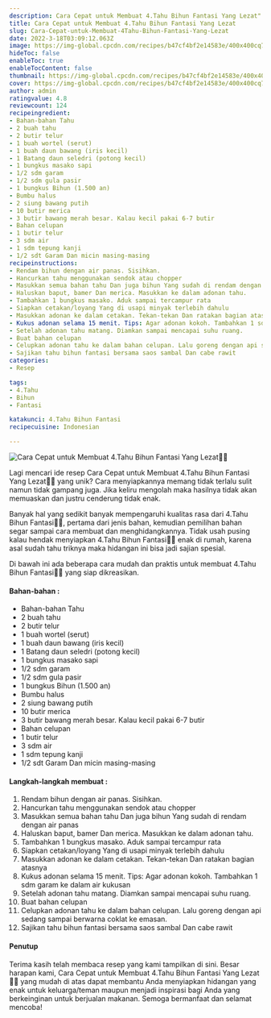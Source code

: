 ```yaml
---
description: Cara Cepat untuk Membuat 4.Tahu Bihun Fantasi Yang Lezat"
title: Cara Cepat untuk Membuat 4.Tahu Bihun Fantasi Yang Lezat
slug: Cara-Cepat-untuk-Membuat-4Tahu-Bihun-Fantasi-Yang-Lezat
date: 2022-3-18T03:09:12.063Z
image: https://img-global.cpcdn.com/recipes/b47cf4bf2e14583e/400x400cq70/photo.jpg
hideToc: false
enableToc: true
enableTocContent: false
thumbnail: https://img-global.cpcdn.com/recipes/b47cf4bf2e14583e/400x400cq70/photo.jpg
cover: https://img-global.cpcdn.com/recipes/b47cf4bf2e14583e/400x400cq70/photo.jpg
author: admin
ratingvalue: 4.8
reviewcount: 124
recipeingredient:
- Bahan-bahan Tahu
- 2 buah tahu
- 2 butir telur
- 1 buah wortel (serut)
- 1 buah daun bawang (iris kecil)
- 1 Batang daun seledri (potong kecil)
- 1 bungkus masako sapi
- 1/2 sdm garam
- 1/2 sdm gula pasir
- 1 bungkus Bihun (1.500 an)
- Bumbu halus
- 2 siung bawang putih
- 10 butir merica
- 3 butir bawang merah besar. Kalau kecil pakai 6-7 butir
- Bahan celupan
- 1 butir telur
- 3 sdm air
- 1 sdm tepung kanji
- 1/2 sdt Garam Dan micin masing-masing
recipeinstructions:
- Rendam bihun dengan air panas. Sisihkan.
- Hancurkan tahu menggunakan sendok atau chopper
- Masukkan semua bahan tahu Dan juga bihun Yang sudah di rendam dengan air panas
- Haluskan baput, bamer Dan merica. Masukkan ke dalam adonan tahu.
- Tambahkan 1 bungkus masako. Aduk sampai tercampur rata
- Siapkan cetakan/loyang Yang di usapi minyak terlebih dahulu
- Masukkan adonan ke dalam cetakan. Tekan-tekan Dan ratakan bagian atasnya
- Kukus adonan selama 15 menit. Tips: Agar adonan kokoh. Tambahkan 1 sdm garam ke dalam air kukusan
- Setelah adonan tahu matang. Diamkan sampai mencapai suhu ruang.
- Buat bahan celupan
- Celupkan adonan tahu ke dalam bahan celupan. Lalu goreng dengan api sedang sampai berwarna coklat ke emasan.
- Sajikan tahu bihun fantasi bersama saos sambal Dan cabe rawit
categories:
- Resep

tags:
- 4.Tahu
- Bihun
- Fantasi

katakunci: 4.Tahu Bihun Fantasi
recipecuisine: Indonesian

---
```


![Cara Cepat untuk Membuat 4.Tahu Bihun Fantasi Yang Lezat👩‍🍳](https://img-global.cpcdn.com/recipes/b47cf4bf2e14583e/400x400cq70/photo.jpg)

Lagi mencari ide resep Cara Cepat untuk Membuat 4.Tahu Bihun Fantasi Yang Lezat👩‍🍳 yang unik? Cara menyiapkannya memang tidak terlalu sulit namun tidak gampang juga. Jika keliru mengolah maka hasilnya tidak akan memuaskan dan justru cenderung tidak enak.

Banyak hal yang sedikit banyak mempengaruhi kualitas rasa dari 4.Tahu Bihun Fantasi👩‍🍳, pertama dari jenis bahan, kemudian pemilihan bahan segar sampai cara membuat dan menghidangkannya. Tidak usah pusing kalau hendak menyiapkan 4.Tahu Bihun Fantasi👩‍🍳 enak di rumah, karena asal sudah tahu triknya maka hidangan ini bisa jadi sajian spesial.

Di bawah ini ada beberapa cara mudah dan praktis untuk membuat 4.Tahu Bihun Fantasi👩‍🍳 yang siap dikreasikan.

<!--inarticleads1-->

#### Bahan-bahan :

- Bahan-bahan Tahu
- 2 buah tahu
- 2 butir telur
- 1 buah wortel (serut)
- 1 buah daun bawang (iris kecil)
- 1 Batang daun seledri (potong kecil)
- 1 bungkus masako sapi
- 1/2 sdm garam
- 1/2 sdm gula pasir
- 1 bungkus Bihun (1.500 an)
- Bumbu halus
- 2 siung bawang putih
- 10 butir merica
- 3 butir bawang merah besar. Kalau kecil pakai 6-7 butir
- Bahan celupan
- 1 butir telur
- 3 sdm air
- 1 sdm tepung kanji
- 1/2 sdt Garam Dan micin masing-masing

<!--inarticleads2-->

#### Langkah-langkah membuat :

1. Rendam bihun dengan air panas. Sisihkan.
1. Hancurkan tahu menggunakan sendok atau chopper
1. Masukkan semua bahan tahu Dan juga bihun Yang sudah di rendam dengan air panas
1. Haluskan baput, bamer Dan merica. Masukkan ke dalam adonan tahu.
1. Tambahkan 1 bungkus masako. Aduk sampai tercampur rata
1. Siapkan cetakan/loyang Yang di usapi minyak terlebih dahulu
1. Masukkan adonan ke dalam cetakan. Tekan-tekan Dan ratakan bagian atasnya
1. Kukus adonan selama 15 menit. Tips: Agar adonan kokoh. Tambahkan 1 sdm garam ke dalam air kukusan
1. Setelah adonan tahu matang. Diamkan sampai mencapai suhu ruang.
1. Buat bahan celupan
1. Celupkan adonan tahu ke dalam bahan celupan. Lalu goreng dengan api sedang sampai berwarna coklat ke emasan.
1. Sajikan tahu bihun fantasi bersama saos sambal Dan cabe rawit

#### Penutup

Terima kasih telah membaca resep yang kami tampilkan di sini. Besar harapan kami, Cara Cepat untuk Membuat 4.Tahu Bihun Fantasi Yang Lezat👩‍🍳 yang mudah di atas dapat membantu Anda menyiapkan hidangan yang enak untuk keluarga/teman maupun menjadi inspirasi bagi Anda yang berkeinginan untuk berjualan makanan. Semoga bermanfaat dan selamat mencoba!